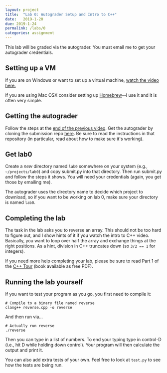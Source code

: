 ```yaml
---
layout: project
title:  "Lab 0: Autograder Setup and Intro to C++"
date:   2019-1-20
due: 2019-1-24
permalink: /labs/0
categories: assignment
---
```


This lab will be graded via the autograder. You must email me to get
your autograder credentials.

## Setting up a VM

If you are on Windows or want to set up a virtual machine, [watch the
video here.](https://www.youtube.com/watch?v=w7wLvLb2qCw&t=1018s)

If you are using Mac OSX consider setting up
[Homebrew](https://brew.sh/)--I use it and it is often very simple.

## Getting the autograder

Follow the steps at the [end of the previous
video](https://www.youtube.com/watch?v=w7wLvLb2qCw&t=1018s). Get the
autograder by cloning the submission repo
[here](https://github.com/kmicinski/submit). Be sure to read the
instructions in that repository (in particular, read about how to make
sure it's working).

## Get lab0

Create a *new* directory named `lab0` somewhere on your system (e.g.,
`~/projects/lab0`) and copy submit.py into that directory. Then run
submit.py and follow the steps it shows. You will need your
credentials (again, you get those by emailing me).

The autograder uses the directory name to decide which project to
download, so if you want to be working on lab 0, make sure your
directory is named `lab0`.

## Completing the lab

The task in the lab asks you to reverse an array. This should not be
too hard to figure out, and I show hints of it if you watch the intro
to C++ video. Basically, you want to loop over half the array and
exchange things at the right positions. As a hint, division in C++
truncates down (so `3/2 == 1` for integers).

If you need more help completing your lab, please be sure to read Part
1 of the [C++ Tour](https://isocpp.org/tour) (book available as free
PDF).

## Running the lab yourself

If you want to test your program as you go, you first need to compile
it:

    # Compile to a binary file named reverse
    clang++ reverse.cpp -o reverse

And then run via...

    # Actually run reverse
    ./reverse

Then you can type in a list of numbers. To end your typing type in
control-D (i.e., hit D while holding down control). Your program will
then calculate the output and print it.

You can also add extra tests of your own. Feel free to look at
`test.py` to see how the tests are being run.
